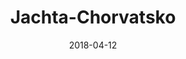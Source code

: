 ---
layout: site
title: "Jachta-Chorvatsko"
date: 2018-04-12
categories: [community]
version: 6.0.0
major: 6
minor: 0
patch: 0
slug: jachta-chorvatsko
link: https://www.jachta-chorvatsko.cz
permalink: /sites/:slug
---